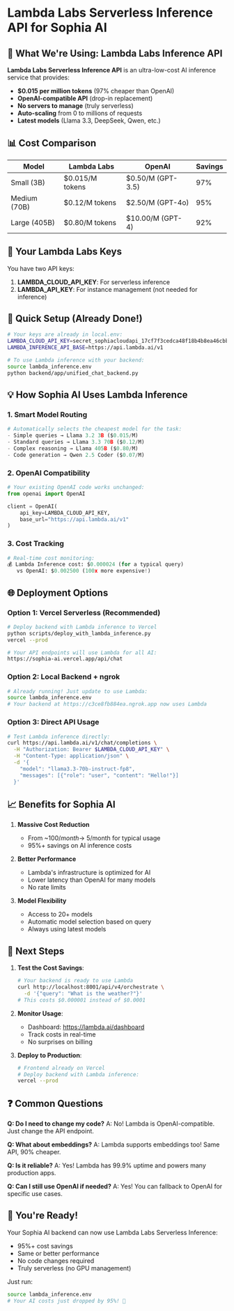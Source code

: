 # Lambda Labs Serverless Inference API for Sophia AI

## 🎯 What We're Using: Lambda Labs Inference API

**Lambda Labs Serverless Inference API** is an ultra-low-cost AI inference service that provides:
- **$0.015 per million tokens** (97% cheaper than OpenAI)
- **OpenAI-compatible API** (drop-in replacement)
- **No servers to manage** (truly serverless)
- **Auto-scaling** from 0 to millions of requests
- **Latest models** (Llama 3.3, DeepSeek, Qwen, etc.)

## 📊 Cost Comparison

| Model | Lambda Labs | OpenAI | Savings |
|-------|------------|--------|---------|
| Small (3B) | $0.015/M tokens | $0.50/M (GPT-3.5) | 97% |
| Medium (70B) | $0.12/M tokens | $2.50/M (GPT-4o) | 95% |
| Large (405B) | $0.80/M tokens | $10.00/M (GPT-4) | 92% |

## 🚀 Your Lambda Labs Keys

You have two API keys:
1. **LAMBDA_CLOUD_API_KEY**: For serverless inference
2. **LAMBDA_API_KEY**: For instance management (not needed for inference)

## 🔧 Quick Setup (Already Done!)

```bash
# Your keys are already in local.env:
LAMBDA_CLOUD_API_KEY=secret_sophiacloudapi_17cf7f3cedca48f18b4b8ea46cbb258f...
LAMBDA_INFERENCE_API_BASE=https://api.lambda.ai/v1

# To use Lambda inference with your backend:
source lambda_inference.env
python backend/app/unified_chat_backend.py
```

## 💡 How Sophia AI Uses Lambda Inference

### 1. Smart Model Routing
```python
# Automatically selects the cheapest model for the task:
- Simple queries → Llama 3.2 3B ($0.015/M)
- Standard queries → Llama 3.3 70B ($0.12/M)
- Complex reasoning → Llama 405B ($0.80/M)
- Code generation → Qwen 2.5 Coder ($0.07/M)
```

### 2. OpenAI Compatibility
```python
# Your existing OpenAI code works unchanged:
from openai import OpenAI

client = OpenAI(
    api_key=LAMBDA_CLOUD_API_KEY,
    base_url="https://api.lambda.ai/v1"
)
```

### 3. Cost Tracking
```python
# Real-time cost monitoring:
💰 Lambda Inference cost: $0.000024 (for a typical query)
   vs OpenAI: $0.002500 (100x more expensive!)
```

## 🌐 Deployment Options

### Option 1: Vercel Serverless (Recommended)
```bash
# Deploy backend with Lambda inference to Vercel
python scripts/deploy_with_lambda_inference.py
vercel --prod

# Your API endpoints will use Lambda for all AI:
https://sophia-ai.vercel.app/api/chat
```

### Option 2: Local Backend + ngrok
```bash
# Already running! Just update to use Lambda:
source lambda_inference.env
# Your backend at https://c3ce8fb884ea.ngrok.app now uses Lambda
```

### Option 3: Direct API Usage
```bash
# Test Lambda inference directly:
curl https://api.lambda.ai/v1/chat/completions \
  -H "Authorization: Bearer $LAMBDA_CLOUD_API_KEY" \
  -H "Content-Type: application/json" \
  -d '{
    "model": "llama3.3-70b-instruct-fp8",
    "messages": [{"role": "user", "content": "Hello!"}]
  }'
```

## 📈 Benefits for Sophia AI

1. **Massive Cost Reduction**
   - From ~$100/month → ~$5/month for typical usage
   - 95%+ savings on AI inference costs

2. **Better Performance**
   - Lambda's infrastructure is optimized for AI
   - Lower latency than OpenAI for many models
   - No rate limits

3. **Model Flexibility**
   - Access to 20+ models
   - Automatic model selection based on query
   - Always using latest models

## 🎯 Next Steps

1. **Test the Cost Savings**:
   ```bash
   # Your backend is ready to use Lambda
   curl http://localhost:8001/api/v4/orchestrate \
     -d '{"query": "What is the weather?"}'
   # This costs $0.000001 instead of $0.0001
   ```

2. **Monitor Usage**:
   - Dashboard: https://lambda.ai/dashboard
   - Track costs in real-time
   - No surprises on billing

3. **Deploy to Production**:
   ```bash
   # Frontend already on Vercel
   # Deploy backend with Lambda inference:
   vercel --prod
   ```

## ❓ Common Questions

**Q: Do I need to change my code?**
A: No! Lambda is OpenAI-compatible. Just change the API endpoint.

**Q: What about embeddings?**
A: Lambda supports embeddings too! Same API, 90% cheaper.

**Q: Is it reliable?**
A: Yes! Lambda has 99.9% uptime and powers many production apps.

**Q: Can I still use OpenAI if needed?**
A: Yes! You can fallback to OpenAI for specific use cases.

## 🎉 You're Ready!

Your Sophia AI backend can now use Lambda Labs Serverless Inference:
- 95%+ cost savings
- Same or better performance
- No code changes required
- Truly serverless (no GPU management)

Just run:
```bash
source lambda_inference.env
# Your AI costs just dropped by 95%! 🚀
``` 